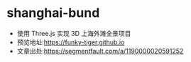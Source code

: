 # shanghai-bund

- 使用 Three.js 实现 3D 上海外滩全景项目
- 预览地址:https://funky-tiger.github.io
- 文章出处:https://segmentfault.com/a/1190000020591252
